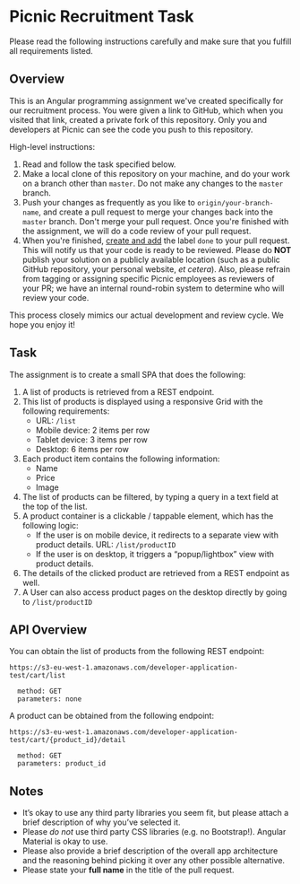 # Picnic Recruitment Task #

Please read the following instructions carefully and make sure that you fulfill
all requirements listed.

## Overview ##

This is an Angular programming assignment we've created specifically for our
recruitment process. You were given a link to GitHub, which when you visited that link,
created a private fork of this repository. Only you and developers at Picnic
can see the code you push to this repository.

High-level instructions:
1. Read and follow the task specified below.
2. Make a local clone of this repository on your machine, and do your work on a
   branch other than `master`. Do not make any changes to the `master` branch.
3. Push your changes as frequently as you like to `origin/your-branch-name`,
   and create a pull request to merge your changes back into the `master`
   branch. Don't merge your pull request. Once you're finished with the
   assignment, we will do a code review of your pull request.
4. When you're finished, [create and add](https://docs.github.com/en/issues/using-labels-and-milestones-to-track-work/managing-labels) the label `done` to
   your pull request. This will notify us that your code is ready to be
   reviewed. Please do **NOT** publish your solution on a publicly available
   location (such as a public GitHub repository, your personal website, _et
   cetera_). Also, please refrain from tagging or assigning specific Picnic
   employees as reviewers of your PR; we have an internal round-robin system to
   determine who will review your code.

This process closely mimics our actual development and review cycle. We hope
you enjoy it!

## Task ##

The assignment is to create a small SPA that does the following:

1. A list of products is retrieved from a REST endpoint.
2. This list of products is displayed using a responsive Grid with the following requirements:
    * URL: `/list`
    * Mobile device: 2 items per row 
    * Tablet device: 3 items per row 
    * Desktop: 6 items per row
3. Each product item contains the following information: 
    * Name
    * Price
    * Image
4. The list of products can be filtered, by typing a query in a text field at the top of the list.
5. A product container is a clickable / tappable element, which has the following logic:
    * If the user is on mobile device, it redirects to a separate view with product details. URL: `/list/productID`
    * If the user is on desktop, it triggers a “popup/lightbox” view with product details.
6. The details of the clicked product are retrieved from a REST endpoint as well.
7. A User can also access product pages on the desktop directly by going to `/list/productID`

## API Overview ##

You can obtain the list of products from the following REST endpoint:

`https://s3-eu-west-1.amazonaws.com/developer-application-test/cart/list`

```
  method: GET
  parameters: none
```

A product can be obtained from the following endpoint:

`https://s3-eu-west-1.amazonaws.com/developer-application-test/cart/{product_id}/detail`

```
  method: GET
  parameters: product_id
```

## Notes ##

* It’s okay to use any third party libraries you seem fit, but please attach a brief description of why you’ve selected it.
* Please *do not* use third party CSS libraries (e.g. no Bootstrap!). Angular Material is okay to use.
* Please also provide a brief description of the overall app architecture and the reasoning behind picking it over any other possible alternative.
* Please state your **full name** in the title of the pull request.

